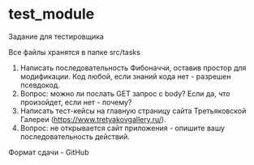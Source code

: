 # test_module

Задание для тестировщика

Все файлы хранятся в папке src/tasks

1. Написать последовательность Фибоначчи, оставив простор для модификации. Код любой, если знаний кода нет - разрешен псевдокод.
2. Вопрос: можно ли послать GET запрос с body? Если да, что произойдет, если нет - почему?
3. Написать тест-кейсы на главную страницу сайта Третьяковской Галереи (https://www.tretyakovgallery.ru/).
4. Вопрос: не открывается сайт приложения - опишите вашу последовательность действий.

Формат сдачи - GitHub

